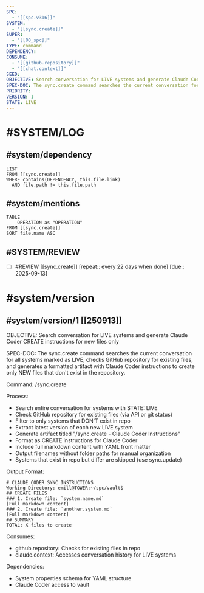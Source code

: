 ```yaml
---
SPC:
  - "[[spc.v316]]"
SYSTEM:
  - "[[sync.create]]"
SUPER:
  - "[[00_spc]]"
TYPE: command
DEPENDENCY:
CONSUME:
  - "[[github.repository]]"
  - "[[chat.context]]"
SEED:
OBJECTIVE: Search conversation for LIVE systems and generate Claude Coder CREATE instructions for new files only
SPEC-DOC: The sync.create command searches the current conversation for all systems marked as LIVE, checks GitHub repository for existing files, and generates a formatted artifact with Claude Coder instructions to create only NEW files that don't exist in the repository.
PRIORITY:
VERSION: 1
STATE: LIVE
---
```

# #SYSTEM/LOG
## #system/dependency
~~~dataview
LIST
FROM [[sync.create]]
WHERE contains(DEPENDENCY, this.file.link)
  AND file.path != this.file.path
~~~
## #system/mentions
~~~dataview
TABLE
    OPERATION as "OPERATION"
FROM [[sync.create]]
SORT file.name ASC
~~~
## #SYSTEM/REVIEW
- [ ] #REVIEW [[sync.create]]  [repeat:: every 22 days when done]  [due:: 2025-09-13]
# #system/version
## #system/version/1 [[250913]]
OBJECTIVE: Search conversation for LIVE systems and generate Claude Coder CREATE instructions for new files only

SPEC-DOC:
The sync.create command searches the current conversation for all systems marked as LIVE, checks GitHub repository for existing files, and generates a formatted artifact with Claude Coder instructions to create only NEW files that don't exist in the repository.

Command: /sync.create

Process:
- Search entire conversation for systems with STATE: LIVE
- Check GitHub repository for existing files (via API or git status)
- Filter to only systems that DON'T exist in repo
- Extract latest version of each new LIVE system
- Generate artifact titled "/sync.create - Claude Coder Instructions"
- Format as CREATE instructions for Claude Coder
- Include full markdown content with YAML front matter
- Output filenames without folder paths for manual organization
- Systems that exist in repo but differ are skipped (use sync.update)

Output Format:
```
# CLAUDE CODER SYNC INSTRUCTIONS
Working Directory: emill@TOWER:~/spc/vault$
## CREATE FILES
### 1. Create file: `system.name.md`
[Full markdown content]
### 2. Create file: `another.system.md`
[Full markdown content]
## SUMMARY
TOTAL: X files to create
```

Consumes:
- github.repository: Checks for existing files in repo
- claude.context: Accesses conversation history for LIVE systems

Dependencies:
- System.properties schema for YAML structure
- Claude Coder access to vault